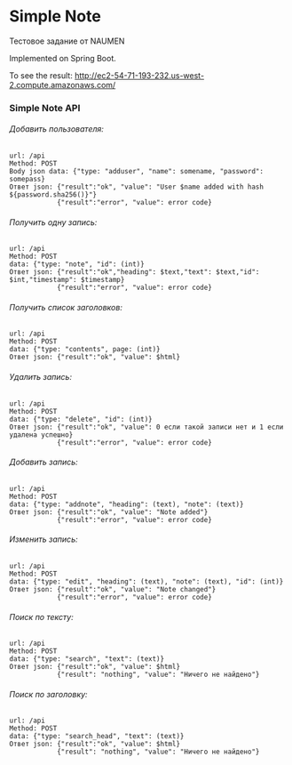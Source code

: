 # Simple Note
Тестовое задание от NAUMEN

Implemented on Spring Boot.

To see the result:
http://ec2-54-71-193-232.us-west-2.compute.amazonaws.com/


### Simple Note API

###### Добавить пользователя:
~~~~
url: /api
Method: POST
Body json data: {"type: "adduser", "name": somename, "password": somepass}
Ответ json: {"result":"ok", "value": "User $name added with hash ${password.sha256()}"}
            {"result":"error", "value": error code}
~~~~
###### Получить одну запись:
~~~~
url: /api
Method: POST
data: {"type: "note", "id": (int)}
Ответ json: {"result":"ok","heading": $text,"text": $text,"id": $int,"timestamp": $timestamp}
			{"result":"error", "value": error code}
~~~~

###### Получить список заголовков:
~~~~
url: /api
Method: POST
data: {"type: "contents", page: (int)}
Ответ json: {"result":"ok", "value": $html}
~~~~

###### Удалить запись:
~~~~
url: /api
Method: POST
data: {"type: "delete", "id": (int)}
Ответ json: {"result":"ok", "value": 0 если такой записи нет и 1 если удалена успешно}
			{"result":"error", "value": error code}
~~~~

###### Добавить запись:
~~~~
url: /api
Method: POST
data: {"type: "addnote", "heading": (text), "note": (text)}
Ответ json: {"result":"ok", "value": "Note added"}
			{"result":"error", "value": error code}
~~~~

###### Изменить запись:
~~~~
url: /api
Method: POST
data: {"type: "edit", "heading": (text), "note": (text), "id": (int)}
Ответ json: {"result":"ok", "value": "Note changed"}
			{"result":"error", "value": error code}
~~~~

###### Поиск по тексту:
~~~~
url: /api
Method: POST
data: {"type: "search", "text": (text)}
Ответ json: {"result":"ok", "value": $html}
			{"result": "nothing", "value": "Ничего не найдено"}
~~~~

###### Поиск по заголовку:
~~~~
url: /api
Method: POST
data: {"type: "search_head", "text": (text)}
Ответ json: {"result":"ok", "value": $html}
			{"result": "nothing", "value": "Ничего не найдено"}
~~~~